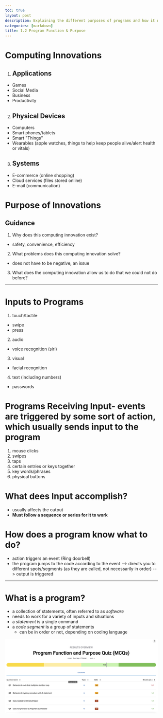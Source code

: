 ```yaml
---
toc: true
layout: post
description: Explaining the different purposes of programs and how it works. 
categories: [markdown]
title: 1.2 Program Function & Purpose 
---
```


# Computing Innovations
1. ## Applications
- Games
- Social Media
- Business
- Productivity
2. ## Physical Devices
- Computers
- Smart phones/tablets
- Smart "Things"
- Wearables (apple watches, things to help keep people alive/alert health or vitals)
3. ## Systems 
- E-commerce (online shopping)
- Cloud services (files stored online)
- E-mail (communication)


# Purpose of Innovations
## Guidance
1. Why does this computing innovation exist?
- safety, convenience, efficiency
2. What problems does this computing innovation solve? 
- does not have to be negative, an issue
3. What does the computing innovation allow us to do that we could not do before?


---


# Inputs to Programs
1. touch/tactile
- swipe
- press
2. audio 
- voice recognition (siri)
3. visual
- facial recognition
4. text (including numbers)
- passwords


# Programs Receiving Input- events are triggered by some sort of action, which usually sends input to the program
1. mouse clicks
2. swipes
3. taps
4. certain entries or keys together
5. key words/phrases 
6. physical buttons 


# What dees Input accomplish?
- usually affects the output
- **Must follow a sequence or series for it to work**

# How does a program know what to do?
- action triggers an event (Ring doorbell)
- the program jumps to the code according to the event --> directs you to different spots/segments (as they are called, not necessarily in order) --> output is triggered 

---

# What is a program?
- a collection of statements, often referred to as *software*
- needs to work for a variety of inputs and situations 
- a *statement* is a single command 
- a *code segment* is a group of statements
    - can be in order or not, depending on coding language


![Quiz Results](images/ProgramFPQuizResults.png)
